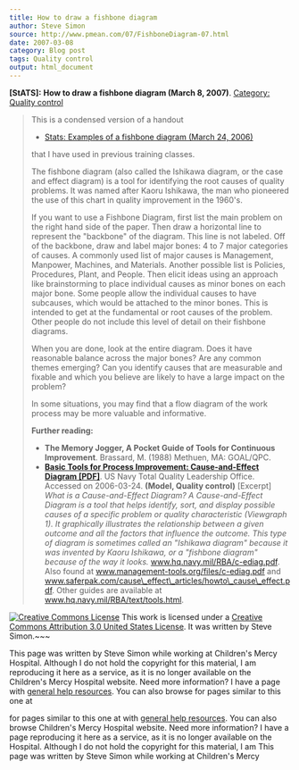 ```yaml
---
title: How to draw a fishbone diagram
author: Steve Simon
source: http://www.pmean.com/07/FishboneDiagram-07.html
date: 2007-03-08
category: Blog post
tags: Quality control
output: html_document
---
```

**[StATS]:** **How to draw a fishbone diagram (March
8, 2007)**. [Category: Quality control](../category/QualityControl.html)

> This is a condensed version of a handout
>
> -   [Stats: Examples of a fishbone diagram (March
>     24, 2006)](http://www.childrensmercy.org/stats/weblog2006/FishboneDiagram.html)
>
> that I have used in previous training classes.
>
> The fishbone diagram (also called the Ishikawa diagram, or the case
> and effect diagram) is a tool for identifying the root causes of
> quality problems. It was named after Kaoru Ishikawa, the man who
> pioneered the use of this chart in quality improvement in the 1960\'s.
>
> If you want to use a Fishbone Diagram, first list the main problem on
> the right hand side of the paper. Then draw a horizontal line to
> represent the \"backbone\" of the diagram. This line is not labeled.
> Off of the backbone, draw and label major bones: 4 to 7 major
> categories of causes. A commonly used list of major causes is
> Management, Manpower, Machines, and Materials. Another possible list
> is Policies, Procedures, Plant, and People. Then elicit ideas using an
> approach like brainstorming to place individual causes as minor bones
> on each major bone. Some people allow the individual causes to have
> subcauses, which would be attached to the minor bones. This is
> intended to get at the fundamental or root causes of the problem.
> Other people do not include this level of detail on their fishbone
> diagrams.
>
> When you are done, look at the entire diagram. Does it have reasonable
> balance across the major bones? Are any common themes emerging? Can
> you identify causes that are measurable and fixable and which you
> believe are likely to have a large impact on the problem?
>
> In some situations, you may find that a flow diagram of the work
> process may be more valuable and informative.
>
> **Further reading:**
>
> -   **The Memory Jogger, A Pocket Guide of Tools for Continuous
>     Improvement**. Brassard, M. (1988) Methuen, MA: GOAL/QPC.
> -   **[Basic Tools for Process Improvement: Cause-and-Effect Diagram
>     \[PDF\]](http://www.hq.navy.mil/RBA/c-ediag.pdf)**. US Navy Total
>     Quality Leadership Office. Accessed on 2006-03-24. **(Model,
>     Quality control)** \[Excerpt\] *What is a Cause-and-Effect
>     Diagram? A Cause-and-Effect Diagram is a tool that helps identify,
>     sort, and display possible causes of a specific problem or quality
>     characteristic (Viewgraph 1). It graphically illustrates the
>     relationship between a given outcome and all the factors that
>     influence the outcome. This type of diagram is sometimes called an
>     \"Ishikawa diagram\" because it was invented by Kaoru Ishikawa, or
>     a \"fishbone diagram\" because of the way it looks.*
>     www.hq.navy.mil/RBA/c-ediag.pdf. Also found at
>     www.management-tools.org/files/c-ediag.pdf and
>     www.saferpak.com/cause\_effect\_articles/howto\_cause\_effect.pdf.
>     Other guides are available at www.hq.navy.mil/RBA/text/tools.html.

[![Creative Commons
License](http://i.creativecommons.org/l/by/3.0/us/80x15.png)](http://creativecommons.org/licenses/by/3.0/us/)
This work is licensed under a [Creative Commons Attribution 3.0 United
States License](http://creativecommons.org/licenses/by/3.0/us/). It was
written by Steve Simon.\~\~\~

This page was written by Steve Simon while working at Children\'s Mercy
Hospital. Although I do not hold the copyright for this material, I am
reproducing it here as a service, as it is no longer available on the
Children\'s Mercy Hospital website. Need more information? I have a page
with [general help resources](../GeneralHelp.html). You can also browse
for pages similar to this one at
<!---More--->
for pages similar to this one at
with [general help resources](../GeneralHelp.html). You can also browse
Children\'s Mercy Hospital website. Need more information? I have a page
reproducing it here as a service, as it is no longer available on the
Hospital. Although I do not hold the copyright for this material, I am
This page was written by Steve Simon while working at Children\'s Mercy

<!---Do not use
**[StATS]:** **How to draw a fishbone diagram (March
This page was written by Steve Simon while working at Children\'s Mercy
Hospital. Although I do not hold the copyright for this material, I am
reproducing it here as a service, as it is no longer available on the
Children\'s Mercy Hospital website. Need more information? I have a page
with [general help resources](../GeneralHelp.html). You can also browse
for pages similar to this one at
--->

